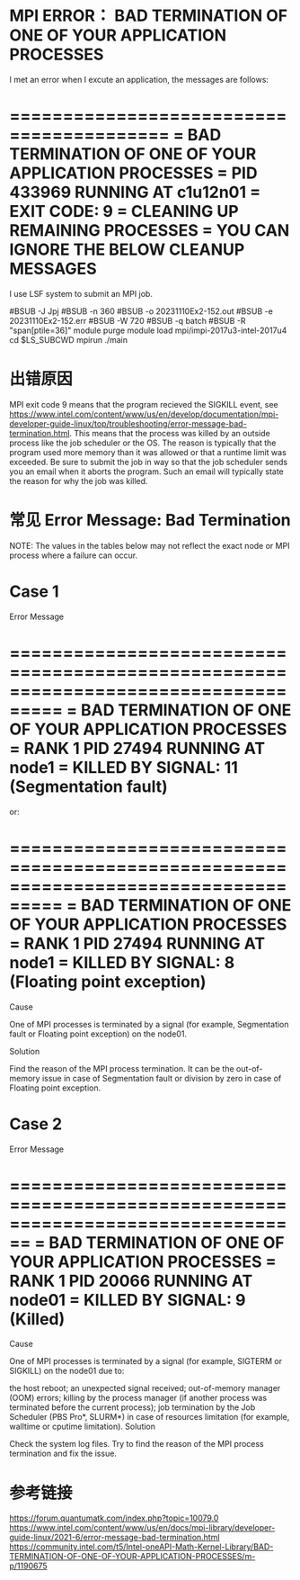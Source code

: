 # MPI ERROR： BAD TERMINATION OF ONE OF YOUR APPLICATION PROCESSES

I met an error when I excute an application, the messages are follows:


=========================================
=   BAD TERMINATION OF ONE OF YOUR APPLICATION PROCESSES
=   PID 433969 RUNNING AT c1u12n01
=   EXIT CODE: 9
=   CLEANING UP REMAINING PROCESSES
=   YOU CAN IGNORE THE BELOW CLEANUP MESSAGES
=========================================


I use LSF system to submit an MPI job.

#BSUB -J Jpj
#BSUB -n 360
#BSUB -o 20231110Ex2-152.out
#BSUB -e 20231110Ex2-152.err
#BSUB -W 720
#BSUB -q batch
#BSUB -R "span[ptile=36]"
module purge
module load mpi/impi-2017u3-intel-2017u4
cd $LS_SUBCWD
mpirun ./main 

# 出错原因
MPI exit code 9 means that the program recieved the SIGKILL event, see https://www.intel.com/content/www/us/en/develop/documentation/mpi-developer-guide-linux/top/troubleshooting/error-message-bad-termination.html. This means that the process was killed by an outside process like the job scheduler or the OS. The reason is typically that the program used more memory than it was allowed or that a runtime limit was exceeded. Be sure to submit the job in way so that the job scheduler sends you an email when it aborts the program. Such an email will typically state the reason for why the job was killed.

# 常见 Error Message: Bad Termination

NOTE: The values in the tables below may not reflect the exact node or MPI process where a failure can occur.

# Case 1

Error Message

===================================================================================
=   BAD TERMINATION OF ONE OF YOUR APPLICATION PROCESSES
=   RANK 1 PID 27494 RUNNING AT node1
=   KILLED BY SIGNAL: 11 (Segmentation fault)
===================================================================================
or:

===================================================================================
=   BAD TERMINATION OF ONE OF YOUR APPLICATION PROCESSES
=   RANK 1 PID 27494 RUNNING AT node1
=   KILLED BY SIGNAL: 8 (Floating point exception)
===================================================================================
Cause

One of MPI processes is terminated by a signal (for example, Segmentation fault or Floating point exception) on the node01.

Solution

Find the reason of the MPI process termination. It can be the out-of-memory issue in case of Segmentation fault or division by zero in case of Floating point exception.

# Case 2

Error Message

================================================================================
= BAD TERMINATION OF ONE OF YOUR APPLICATION PROCESSES
= RANK 1 PID 20066 RUNNING AT node01
= KILLED BY SIGNAL: 9 (Killed)
================================================================================
Cause

One of MPI processes is terminated by a signal (for example, SIGTERM or SIGKILL) on the node01 due to:

the host reboot;
an unexpected signal received;
out-of-memory manager (OOM) errors;
killing by the process manager (if another process was terminated before the current process);
job termination by the Job Scheduler (PBS Pro*,  SLURM*) in case of resources limitation (for example, walltime or cputime limitation).
Solution

Check the system log files.
Try to find the reason of the MPI process termination and fix the issue.

# 参考链接
https://forum.quantumatk.com/index.php?topic=10079.0
https://www.intel.com/content/www/us/en/docs/mpi-library/developer-guide-linux/2021-6/error-message-bad-termination.html
https://community.intel.com/t5/Intel-oneAPI-Math-Kernel-Library/BAD-TERMINATION-OF-ONE-OF-YOUR-APPLICATION-PROCESSES/m-p/1190675

